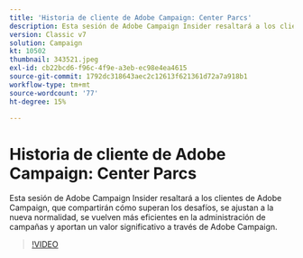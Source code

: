 ```yaml
---
title: 'Historia de cliente de Adobe Campaign: Center Parcs'
description: Esta sesión de Adobe Campaign Insider resaltará a los clientes de Adobe Campaign, que compartirán cómo superan los desafíos, se ajustan a la nueva normalidad, se vuelven más... (las descripciones deben tener entre 60 y 160 caracteres).
version: Classic v7
solution: Campaign
kt: 10502
thumbnail: 343521.jpeg
exl-id: cb22bcd6-f96c-4f9e-a3eb-ec98e4ea4615
source-git-commit: 1792dc318643aec2c12613f621361d72a7a918b1
workflow-type: tm+mt
source-wordcount: '77'
ht-degree: 15%

---
```


# Historia de cliente de Adobe Campaign: Center Parcs

Esta sesión de Adobe Campaign Insider resaltará a los clientes de Adobe Campaign, que compartirán cómo superan los desafíos, se ajustan a la nueva normalidad, se vuelven más eficientes en la administración de campañas y aportan un valor significativo a través de Adobe Campaign.

>[!VIDEO](https://video.tv.adobe.com/v/343521/?quality=12&learn=on)
